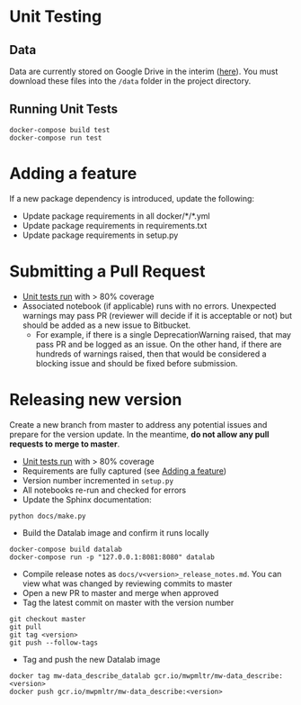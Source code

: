 # Unit Testing
## Data
Data are currently stored on Google Drive in the interim ([here](https://drive.google.com/drive/folders/1t1B3zzRMSAPsKf6nHtOSfzlvT9_SViU4?usp=sharing)). You must download these files into the `/data` folder in the project directory.

## Running Unit Tests

```console
docker-compose build test
docker-compose run test
```


# Adding a feature
If a new package dependency is introduced, update the following:

-  Update package requirements in all docker/\*/\*.yml
-  Update package requirements in requirements.txt
-  Update package requirements in setup.py

# Submitting a Pull Request
-  [Unit tests run](#running-unit-tests) with > 80% coverage
-  Associated notebook (if applicable) runs with no errors. Unexpected warnings may pass PR (reviewer will decide if it is acceptable or not) but should be added as a new issue to Bitbucket.
    - For example, if there is a single DeprecationWarning raised, that may pass PR and be logged as an issue. On the other hand, if there are hundreds of warnings raised, then that would be considered a blocking issue and should be fixed before submission.

# Releasing new version
Create a new branch from master to address any potential issues and prepare for the version update. In the meantime, **do not allow any pull requests to merge to master**.

-  [Unit tests run](#running-unit-tests) with > 80% coverage    
-  Requirements are fully captured (see [Adding a feature](#adding-a-feature))
-  Version number incremented in `setup.py`
-  All notebooks re-run and checked for errors
-  Update the Sphinx documentation:

```console
python docs/make.py
```
    
-  Build the Datalab image and confirm it runs locally

```console
docker-compose build datalab
docker-compose run -p "127.0.0.1:8081:8080" datalab
```
    
-  Compile release notes as `docs/v<version>_release_notes.md`. You can view what was changed by reviewing commits to master
-  Open a new PR to master and merge when approved
-  Tag the latest commit on master with the version number

```git
git checkout master
git pull
git tag <version>
git push --follow-tags
```
    
-  Tag and push the new Datalab image

```docker
docker tag mw-data_describe_datalab gcr.io/mwpmltr/mw-data_describe:<version>
docker push gcr.io/mwpmltr/mw-data_describe:<version>
```
    

    